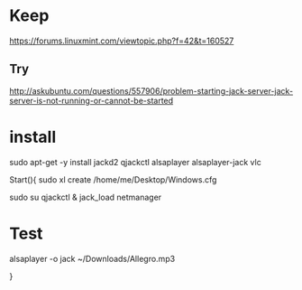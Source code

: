
# Keep
https://forums.linuxmint.com/viewtopic.php?f=42&t=160527

## Try
http://askubuntu.com/questions/557906/problem-starting-jack-server-jack-server-is-not-running-or-cannot-be-started

# install
sudo apt-get -y install jackd2 qjackctl alsaplayer alsaplayer-jack vlc 

Start(){
  sudo xl create /home/me/Desktop/Windows.cfg
  


sudo su
qjackctl &
jack_load netmanager

# Test
alsaplayer -o jack ~/Downloads/Allegro.mp3

}
